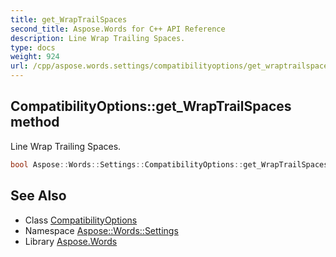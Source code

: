 ```yaml
---
title: get_WrapTrailSpaces
second_title: Aspose.Words for C++ API Reference
description: Line Wrap Trailing Spaces.
type: docs
weight: 924
url: /cpp/aspose.words.settings/compatibilityoptions/get_wraptrailspaces/
---
```

## CompatibilityOptions::get_WrapTrailSpaces method


Line Wrap Trailing Spaces.

```cpp
bool Aspose::Words::Settings::CompatibilityOptions::get_WrapTrailSpaces()
```

## See Also

* Class [CompatibilityOptions](../)
* Namespace [Aspose::Words::Settings](../../)
* Library [Aspose.Words](../../../)

